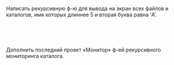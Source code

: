 Написать рекурсивную ф-ю для вывода на экран всех файлов и каталогов, имя которых длиннее 5 и вторая буква равна ‘A’. 

<br>

<br><br>
Дополнить последний проект «Монитор» ф-ей рекурсивного мониторинга каталога.<br>
